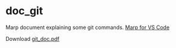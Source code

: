 # doc_git

Marp document explaining some git commands. [Marp for VS Code](https://github.com/marp-team/marp-vscode)

Download [git_doc.pdf](https://raw.githubusercontent.com/stanfrbd/doc_git/main/git_doc.pdf)

